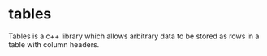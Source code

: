 tables
======

Tables is a c++ library which allows arbitrary data to be stored as rows in a table with column headers.
